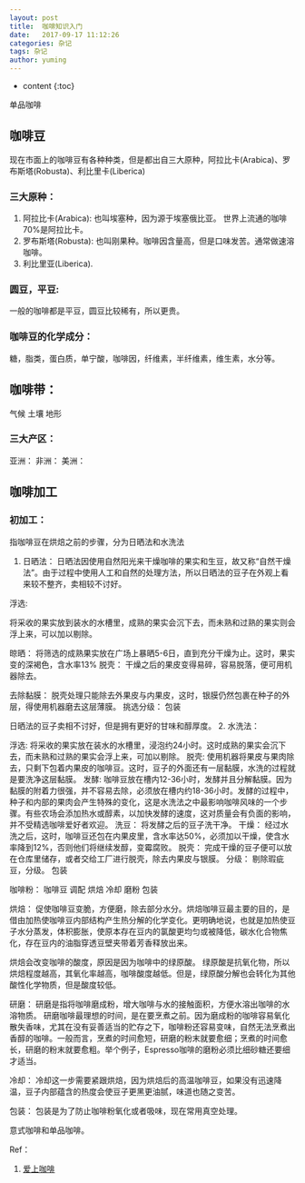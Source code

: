 ```yaml
---
layout: post
title:  咖啡知识入门
date:   2017-09-17 11:12:26
categories: 杂记
tags: 杂记
author: yuming
---
```


* content
{:toc}



单品咖啡


## 咖啡豆


现在市面上的咖啡豆有各种种类，但是都出自三大原种，阿拉比卡(Arabica)、罗布斯塔(Robusta)、利比里卡(Liberica)

### 三大原种：
1. 阿拉比卡(Arabica): 也叫埃塞种，因为源于埃塞俄比亚。
世界上流通的咖啡70%是阿拉比卡。
2. 罗布斯塔(Robusta): 也叫刚果种。咖啡因含量高，但是口味发苦。通常做速溶咖啡。
3. 利比里亚(Liberica).


### 圆豆，平豆:
一般的咖啡都是平豆，圆豆比较稀有，所以更贵。


### 咖啡豆的化学成分：
糖，脂类，蛋白质，单宁酸，咖啡因，纤维素，半纤维素，维生素，水分等。



## 咖啡带：

气候 土壤 地形

### 三大产区：
亚洲：
非洲：
美洲：



## 咖啡加工
### 初加工：

指咖啡豆在烘焙之前的步骤，分为日晒法和水洗法

1. 日晒法：
日晒法因使用自然阳光来干燥咖啡的果实和生豆，故又称“自然干燥法”。由于过程中使用人工和自然的处理方法，所以日晒法的豆子在外观上看来较不整齐，卖相较不讨好。

浮选:

将采收的果实放到装水的水槽里，成熟的果实会沉下去，而未熟和过熟的果实则会浮上来，可以加以剔除。

晾晒：
将筛选的成熟果实放在广场上暴晒5-6日，直到充分干燥为止。这时，果实变的深褐色，含水率13%
脱壳：
干燥之后的果皮变得易碎，容易脱落，便可用机器除去。

去除黏膜：
脱壳处理只能除去外果皮与内果皮，这时，银膜仍然包裹在种子的外层，得使用机器磨去这层薄膜。
挑选分级：
包装



日晒法的豆子卖相不讨好，但是拥有更好的甘味和醇厚度。
2. 水洗法：



浮选:
将采收的果实放在装水的水槽里，浸泡约24小时。这时成熟的果实会沉下去，而未熟和过熟的果实会浮上来，可加以剔除。
脱壳:
使用机器将果皮与果肉除去，只剩下包着内果皮的咖啡豆。这时，豆子的外面还有一层黏膜，水洗的过程就是要洗净这层黏膜。
发酵:
咖啡豆放在槽内12-36小时，发酵并且分解黏膜。因为黏膜的附着力很强，并不容易去除，必须放在槽内约18-36小时。发酵的过程中，种子和内部的果肉会产生特殊的变化，这是水洗法之中最影响咖啡风味的一个步骤。有些农场会添加热水或醇素，以加快发酵的速度，这对质量会有负面的影响，并不受精选咖啡爱好者欢迎。
洗豆：
将发酵之后的豆子洗干净。
干燥：
经过水洗之后，这时，咖啡豆还包在内果皮里，含水率达50%，必须加以干燥，使含水率降到12%，否则他们将继续发醇，变霉腐败。
脱壳：
 完成干燥的豆子便可以放在仓库里储存，或者交给工厂进行脱壳，除去内果皮与银膜。
分级：
剔除瑕疵豆，分级。
包装





咖啡粉：
咖啡豆
调配
烘焙
冷却
磨粉
包装

烘焙：
促使咖啡豆变脆，方便磨，除去部分水分。烘焙咖啡豆最主要的目的，是借由加热使咖啡豆内部结构产生热分解的化学变化。更明确地说，也就是加热使豆子水分蒸发，体积膨胀，使原本存在豆内的氯酸更均匀或被降低，碳水化合物焦化，存在豆内的油脂穿透豆壁夹带着芳香释放出来。

烘焙会改变咖啡的酸度，原因是因为咖啡中的绿原酸。
绿原酸是抗氧化物，所以烘焙程度越高，其氧化率越高，咖啡酸度越低。但是，绿原酸分解也会转化为其他酸性化学物质，但是酸度较低。



研磨：
研磨是指将咖啡磨成粉，增大咖啡与水的接触面积，方便水溶出咖啡的水溶物质。
研磨咖啡最理想的时间，是在要烹煮之前。因为磨成粉的咖啡容易氧化散失香味，尤其在没有妥善适当的贮存之下，咖啡粉还容易变味，自然无法烹煮出香醇的咖啡。一般而言，烹煮的时间愈短，研磨的粉末就要愈细；烹煮的时间愈长，研磨的粉末就要愈粗。举个例子，Espresso咖啡的磨粉必须比细砂糖还要细才适当。


冷却：
冷却这一步需要紧跟烘焙，因为烘焙后的高温咖啡豆，如果没有迅速降温，豆子内部蕴含的热度会使豆子更黑更油腻，味道也随之变苦。

包装：
包装是为了防止咖啡粉氧化或者吸味，现在常用真空处理。


意式咖啡和单品咖啡。

Ref：

1. [爱上咖啡](https://read.douban.com/ebook/10901089/)